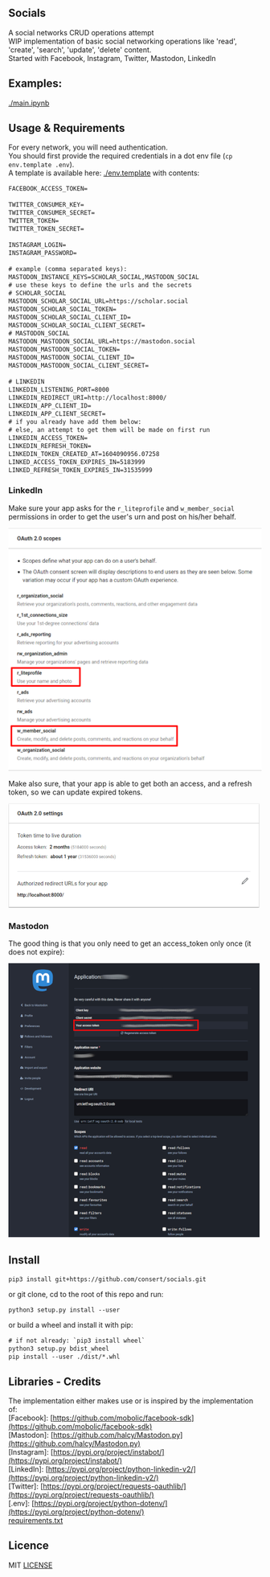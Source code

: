 ## Socials
A social networks CRUD operations attempt <br>
WIP implementation of basic social networking operations like 'read', 'create', 'search', 'update', 'delete' content.<br>
Started with Facebook, Instagram, Twitter, Mastodon, LinkedIn

## Examples:
[./main.ipynb](./main.ipynb)

## Usage & Requirements

For every network, you will need authentication. <br>
You should first provide the required credentials in a dot env file (`cp env.template .env`).<br>
A template is available here: [./env.template](./env.template) with contents:

```
FACEBOOK_ACCESS_TOKEN=

TWITTER_CONSUMER_KEY=
TWITTER_CONSUMER_SECRET=
TWITTER_TOKEN=
TWITTER_TOKEN_SECRET=

INSTAGRAM_LOGIN=
INSTAGRAM_PASSWORD=

# example (comma separated keys):
MASTODON_INSTANCE_KEYS=SCHOLAR_SOCIAL,MASTODON_SOCIAL
# use these keys to define the urls and the secrets
# SCHOLAR_SOCIAL
MASTODON_SCHOLAR_SOCIAL_URL=https://scholar.social
MASTODON_SCHOLAR_SOCIAL_TOKEN=
MASTODON_SCHOLAR_SOCIAL_CLIENT_ID=
MASTODON_SCHOLAR_SOCIAL_CLIENT_SECRET=
# MASTODON_SOCIAL
MASTODON_MASTODON_SOCIAL_URL=https://mastodon.social
MASTODON_MASTODON_SOCIAL_TOKEN=
MASTODON_MASTODON_SOCIAL_CLIENT_ID=
MASTODON_MASTODON_SOCIAL_CLIENT_SECRET=

# LINKEDIN
LINKEDIN_LISTENING_PORT=8000
LINKEDIN_REDIRECT_URI=http://localhost:8000/
LINKEDIN_APP_CLIENT_ID=
LINKEDIN_APP_CLIENT_SECRET=
# if you already have add them below:
# else, an attempt to get them will be made on first run
LINKEDIN_ACCESS_TOKEN=
LINKEDIN_REFRESH_TOKEN=
LINKEDIN_TOKEN_CREATED_AT=1604090956.07258
LINKED_ACCESS_TOKEN_EXPIRES_IN=5183999
LINKED_REFRESH_TOKEN_EXPIRES_IN=31535999
```

### LinkedIn
Make sure your app asks for the `r_liteprofile` and `w_member_social` permissions in order to get the user's urn and post on his/her behalf. <br>

![img](./docs/LinkedInScopes.png)

Make also sure, that your app is able to get both an access, and a refresh token, so we can update expired tokens. <br>

![img](./docs/LinkedInTokens.png)

### Mastodon
The good thing is that you only need to get an access_token only once (it does not expire): <br>

![img](./docs/Mastodon.png)

## Install
```
pip3 install git+https://github.com/consert/socials.git
```
or
git clone, cd to the root of this repo and run:

```
python3 setup.py install --user
```

or build a wheel and install it with pip:

```
# if not already: `pip3 install wheel`
python3 setup.py bdist_wheel
pip install --user ./dist/*.whl
```
## Libraries - Credits
The implementation either makes use or is inspired by the implementation of:<br>
[Facebook]: [https://github.com/mobolic/facebook-sdk](https://github.com/mobolic/facebook-sdk) <br>
[Mastodon]:  [https://github.com/halcy/Mastodon.py](https://github.com/halcy/Mastodon.py) <br>
[Instagram]: [https://pypi.org/project/instabot/](https://pypi.org/project/instabot/) <br>
[LinkedIn]: [https://pypi.org/project/python-linkedin-v2/](https://pypi.org/project/python-linkedin-v2/) <br>
[Twitter]: [https://pypi.org/project/requests-oauthlib/](https://pypi.org/project/requests-oauthlib/) <br>
[.env]: [https://pypi.org/project/python-dotenv/](https://pypi.org/project/python-dotenv/) <br>
[requirements.txt](./requirements.txt)
## Licence
MIT [LICENSE](./LICENSE.md)
